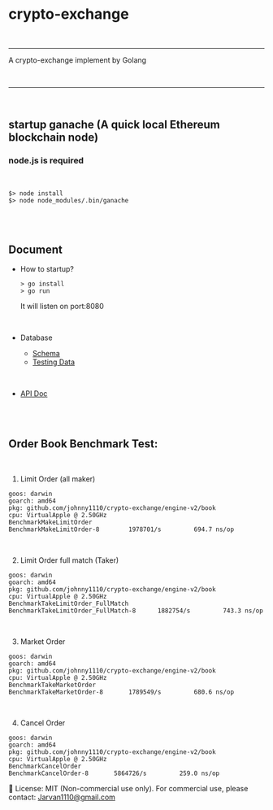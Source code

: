 # crypto-exchange

<br>

---

A crypto-exchange implement by Golang

<br>

---

<br>

## startup ganache (A quick local Ethereum blockchain node)

### node.js is required

<br>

```
$> node install
$> node node_modules/.bin/ganache
```

<br>
<br>

## Document

* How to startup?

    ```
    > go install
    > go run
    ```

    It will listen on port:8080

<br>

* Database

    * [Schema](doc/db_schema/schema.sql)
    * [Testing Data](doc/db_schema/testing_data.sql)

<br>

* [API Doc](doc)

<br>
<br>

## Order Book Benchmark Test:

<br>

1. Limit Order (all maker)

```
goos: darwin
goarch: amd64
pkg: github.com/johnny1110/crypto-exchange/engine-v2/book
cpu: VirtualApple @ 2.50GHz
BenchmarkMakeLimitOrder
BenchmarkMakeLimitOrder-8   	 1978701/s	       694.7 ns/op
```

<br>

2. Limit Order full match (Taker)

```
goos: darwin
goarch: amd64
pkg: github.com/johnny1110/crypto-exchange/engine-v2/book
cpu: VirtualApple @ 2.50GHz
BenchmarkTakeLimitOrder_FullMatch
BenchmarkTakeLimitOrder_FullMatch-8   	 1882754/s	       743.3 ns/op
```

<br>

3. Market Order

```
goos: darwin
goarch: amd64
pkg: github.com/johnny1110/crypto-exchange/engine-v2/book
cpu: VirtualApple @ 2.50GHz
BenchmarkTakeMarketOrder
BenchmarkTakeMarketOrder-8   	 1789549/s	       680.6 ns/op
```

<br>

4. Cancel Order

```
goos: darwin
goarch: amd64
pkg: github.com/johnny1110/crypto-exchange/engine-v2/book
cpu: VirtualApple @ 2.50GHz
BenchmarkCancelOrder
BenchmarkCancelOrder-8   	 5864726/s	       259.0 ns/op
```


📄 License: MIT (Non-commercial use only). For commercial use, please contact: Jarvan1110@gmail.com

